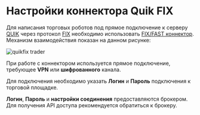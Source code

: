 # Настройки коннектора Quik FIX

Для написания торговых роботов под прямое подключение к серверу [QUIK](https://arqatech.com/ru/products/quik/) через протокол [FIX](Fix.md) необходимо использовать [FIX\/FAST коннектор](Fix.md). Механизм взаимодействия показан на данном рисунке: 

![quikfix trader](~/images/quikfix_trader.png)

При работе с коннектором используется прямое подключение, требующее **VPN** или **шифрованного** канала.

Для подключения необходимо указать **Логин** и **Пароль** подключения к торговой площадке. 

**Логин**, **Пароль** и **настройки соединения** предоставляются брокером. Для получения API доступа рекомендуется обратиться к брокеру.
